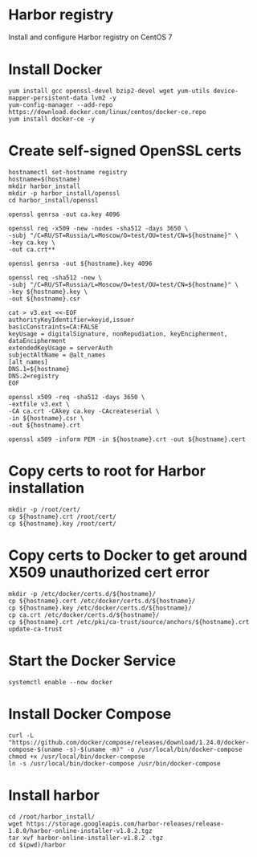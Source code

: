 # Harbor registry
Install and configure Harbor registry on CentOS 7
# Install Docker

```
yum install gcc openssl-devel bzip2-devel wget yum-utils device-mapper-persistent-data lvm2 -y
yum-config-manager --add-repo https://download.docker.com/linux/centos/docker-ce.repo
yum install docker-ce -y
```
# Create self-signed OpenSSL certs
```
hostnamectl set-hostname registry
hostname=$(hostname)
mkdir harbor_install
mkdir -p harbor_install/openssl
cd harbor_install/openssl
```

```
openssl genrsa -out ca.key 4096

openssl req -x509 -new -nodes -sha512 -days 3650 \
-subj "/C=RU/ST=Russia/L=Moscow/O=test/OU=test/CN=${hostname}" \
-key ca.key \
-out ca.crt**

openssl genrsa -out ${hostname}.key 4096

openssl req -sha512 -new \
-subj "/C=RU/ST=Russia/L=Moscow/O=test/OU=test/CN=${hostname}" \
-key ${hostname}.key \
-out ${hostname}.csr

cat > v3.ext <<-EOF
authorityKeyIdentifier=keyid,issuer
basicConstraints=CA:FALSE
keyUsage = digitalSignature, nonRepudiation, keyEncipherment, dataEncipherment
extendedKeyUsage = serverAuth
subjectAltName = @alt_names
[alt_names]
DNS.1=${hostname}
DNS.2=registry
EOF

openssl x509 -req -sha512 -days 3650 \
-extfile v3.ext \
-CA ca.crt -CAkey ca.key -CAcreateserial \
-in ${hostname}.csr \
-out ${hostname}.crt
```

```
openssl x509 -inform PEM -in ${hostname}.crt -out ${hostname}.cert
```

# Copy certs to root for Harbor installation
```
mkdir -p /root/cert/
cp ${hostname}.crt /root/cert/
cp ${hostname}.key /root/cert/
```
# Copy certs to Docker to get around X509 unauthorized cert error
```
mkdir -p /etc/docker/certs.d/${hostname}/
cp ${hostname}.cert /etc/docker/certs.d/${hostname}/
cp ${hostname}.key /etc/docker/certs.d/${hostname}/
cp ca.crt /etc/docker/certs.d/${hostname}/
cp ${hostname}.crt /etc/pki/ca-trust/source/anchors/${hostname}.crt
update-ca-trust
```
# Start the Docker Service
```
systemctl enable --now docker
```

# Install Docker Compose
```
curl -L "https://github.com/docker/compose/releases/download/1.24.0/docker-compose-$(uname -s)-$(uname -m)" -o /usr/local/bin/docker-compose
chmod +x /usr/local/bin/docker-compose
ln -s /usr/local/bin/docker-compose /usr/bin/docker-compose
```
# Install harbor
```
cd /root/harbor_install/
wget https://storage.googleapis.com/harbor-releases/release-1.8.0/harbor-online-installer-v1.8.2.tgz
tar xvf harbor-online-installer-v1.8.2 .tgz
cd $(pwd)/harbor
```
